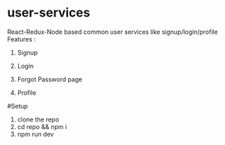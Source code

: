 # user-services
React-Redux-Node based common user services like signup/login/profile
Features : 

1. Signup 

2. Login

3. Forgot Password page 

4. Profile 



#Setup

1. clone the repo
2. cd repo && npm i
3. npm run dev
